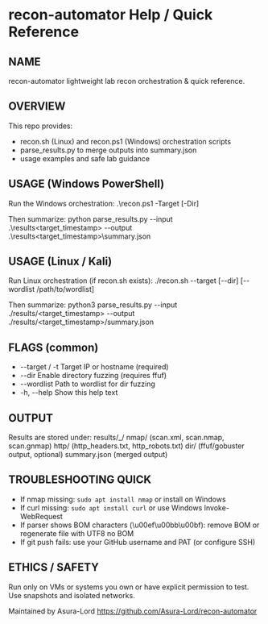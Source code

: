 # recon-automator  Help / Quick Reference

## NAME
recon-automator  lightweight lab recon orchestration & quick reference.

## OVERVIEW
This repo provides:
- recon.sh (Linux) and recon.ps1 (Windows) orchestration scripts
- parse_results.py to merge outputs into summary.json
- usage examples and safe lab guidance

## USAGE (Windows PowerShell)
Run the Windows orchestration:
  .\recon.ps1 -Target <IP> [-Dir] 

Then summarize:
  python parse_results.py --input .\results\<target_timestamp> --output .\results\<target_timestamp>\summary.json

## USAGE (Linux / Kali)
Run Linux orchestration (if recon.sh exists):
  ./recon.sh --target <IP> [--dir] [--wordlist /path/to/wordlist]

Then summarize:
  python3 parse_results.py --input ./results/<target_timestamp> --output ./results/<target_timestamp>/summary.json

## FLAGS (common)
- --target / -t    Target IP or hostname (required)
- --dir            Enable directory fuzzing (requires ffuf)
- --wordlist       Path to wordlist for dir fuzzing
- -h, --help       Show this help text

## OUTPUT
Results are stored under:
  results/<target>_<timestamp>/
   nmap/   (scan.xml, scan.nmap, scan.gnmap)
   http/   (http_headers.txt, http_robots.txt)
   dir/    (ffuf/gobuster output, optional)
   summary.json  (merged output)

## TROUBLESHOOTING QUICK
- If nmap missing: `sudo apt install nmap` or install on Windows
- If curl missing: `sudo apt install curl` or use Windows Invoke-WebRequest
- If parser shows BOM characters (\u00ef\u00bb\u00bf): remove BOM or regenerate file with UTF8 no BOM
- If git push fails: use your GitHub username and PAT (or configure SSH)

## ETHICS / SAFETY
Run only on VMs or systems you own or have explicit permission to test. Use snapshots and isolated networks.

Maintained by Asura-Lord  https://github.com/Asura-Lord/recon-automator